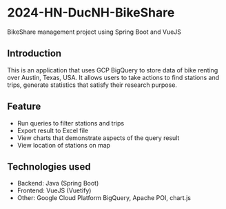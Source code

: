 # 2024-HN-DucNH-BikeShare
BikeShare management project using Spring Boot and VueJS

## Introduction
This is an application that uses GCP BigQuery to store data of bike renting over Austin, Texas, USA. It allows users to take actions to find stations and trips, generate statistics that satisfy their research purpose. 

## Feature
- Run queries to filter stations and trips
- Export result to Excel file
- View charts that demonstrate aspects of the query result
- View location of stations on map

## Technologies used
- Backend: Java (Spring Boot)
- Frontend: VueJS (Vuetify)
- Other: Google Cloud Platform BigQuery, Apache POI, chart.js
